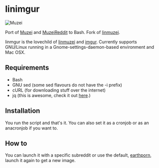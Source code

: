 # linimgur
  ![Muzei](http://i.imgur.com/vEFoIpw.png)

Port of [Muzei](https://github.com/romannurik/muzei/) and [MuzeiReddit](https://github.com/JordonPhillips/muzei-reddit) to Bash.
Fork of [linmuzei](https://github.com/aepirli/linmuzei).

linmgur is the lovechild of [linmuzei](https://github.com/aepirli/linmuzei) and [imgur](http://imgur.com/).
Currently supports GNU/Linux running in a Gnome-settings-daemon-based environment and Mac OSX.

## Requirements

* Bash
* GNU sed (some sed flavours do not have the -i prefix)
* cURL (for downloading stuff over the internet)
* jq (this is awesome, check it out [here](http://stedolan.github.io/jq/download/).)

## Installation

You run the script and that's it.
You can also set it as a cronjob or as an anacronjob if you want to.

## How to

You can launch it with a specific subreddit or use the default, [earthporn](https://imgur.com/r/EarthPorn/), launch it again to get a new image.
